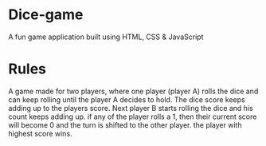 # Dice-game
A fun game application built using HTML, CSS &amp; JavaScript

# Rules
A game made for two players, where one player (player A) rolls the dice and can keep rolling until the player A decides to hold. The dice score keeps adding up to the players score. Next player B starts rolling the dice and his count keeps adding up. if any of the player rolls a 1, then their current score will become 0 and the turn is shifted to the other player. the player with highest score wins.
